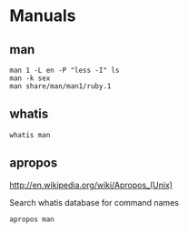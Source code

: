 <!-- -*- coding: utf-8; -*- -->

Manuals
=======

man
---

    man 1 -L en -P "less -I" ls
    man -k sex
    man share/man/man1/ruby.1

whatis
------

    whatis man

apropos
-------

<http://en.wikipedia.org/wiki/Apropos_(Unix)>

Search whatis database for command names

    apropos man
